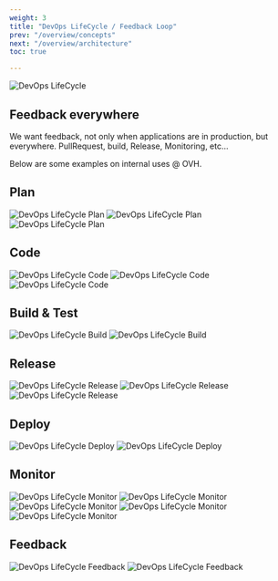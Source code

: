 ```yaml
---
weight: 3
title: "DevOps LifeCycle / Feedback Loop"
prev: "/overview/concepts"
next: "/overview/architecture"
toc: true

---
```


![DevOps LifeCycle](/imgs/devops-lifecycle.png?width=50%)

## Feedback everywhere
We want feedback, not only when applications are in production, but everywhere.
PullRequest, build, Release, Monitoring, etc...

Below are some examples on internal uses @ OVH.

## Plan
![DevOps LifeCycle Plan](/imgs/devops-lifecycle-plan.png?width=250px)
![DevOps LifeCycle Plan](/imgs/devops-lifecycle-plan-agile.png?width=750px)
![DevOps LifeCycle Plan](/imgs/devops-lifecycle-plan-roadmap.png?width=750px)
## Code
![DevOps LifeCycle Code](/imgs/devops-lifecycle-code.png?width=250px)
![DevOps LifeCycle Code](/imgs/devops-lifecycle-code-gist.png?width=750px)
![DevOps LifeCycle Code](/imgs/devops-lifecycle-code-pull-request.png?width=750px)
## Build & Test
![DevOps LifeCycle Build](/imgs/devops-lifecycle-build.png?width=250px)
![DevOps LifeCycle Build](/imgs/devops-lifecycle-build-cds.png?width=750px)
## Release
![DevOps LifeCycle Release](/imgs/devops-lifecycle-release.png?width=250px)
![DevOps LifeCycle Release](/imgs/devops-lifecycle-release-changelog-1.png?width=750px)
![DevOps LifeCycle Release](/imgs/devops-lifecycle-release-changelog-2.png?width=750px)
## Deploy
![DevOps LifeCycle Deploy](/imgs/devops-lifecycle-deploy.png?width=250px)
![DevOps LifeCycle Deploy](/imgs/devops-lifecycle-build-cds.png?width=750px)
## Monitor
![DevOps LifeCycle Monitor](/imgs/devops-lifecycle-monitor.png?width=250px)
![DevOps LifeCycle Monitor](/imgs/devops-lifecycle-monitor-dashboard.png?width=750px)
![DevOps LifeCycle Monitor](/imgs/devops-lifecycle-monitor-tatcli.png?width=750px)
![DevOps LifeCycle Monitor](/imgs/devops-lifecycle-monitor-multiple.png?width=750px)
![DevOps LifeCycle Monitor](/imgs/devops-lifecycle-monitor-oncall.png?width=750px)
## Feedback
![DevOps LifeCycle Feedback](/imgs/devops-lifecycle-feedback.png?width=250px)
![DevOps LifeCycle Feedback](/imgs/devops-lifecycle-feedback-kpi.png?width=750px)
